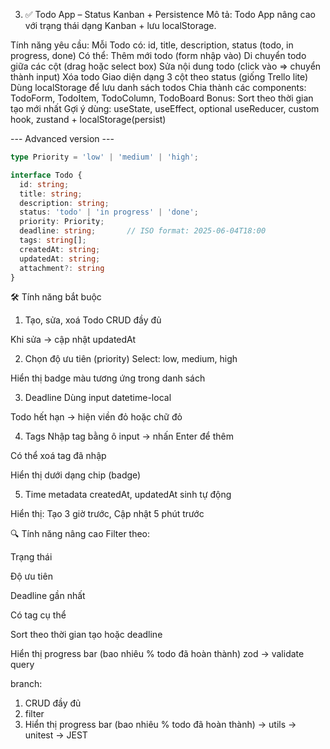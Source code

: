 3. ✅ Todo App – Status Kanban + Persistence
   Mô tả:
   Todo App nâng cao với trạng thái dạng Kanban + lưu localStorage.

Tính năng yêu cầu:
Mỗi Todo có: id, title, description, status (todo, in progress, done)
Có thể:
Thêm mới todo (form nhập vào)
Di chuyển todo giữa các cột (drag hoặc select box)
Sửa nội dung todo (click vào => chuyển thành input)
Xóa todo
Giao diện dạng 3 cột theo status (giống Trello lite)
Dùng localStorage để lưu danh sách todos
Chia thành các components: TodoForm, TodoItem, TodoColumn, TodoBoard
Bonus: Sort theo thời gian tạo mới nhất
Gợi ý dùng:
useState, useEffect, optional useReducer, custom hook, zustand + localStorage(persist)

--- Advanced version ---

```ts
type Priority = 'low' | 'medium' | 'high';

interface Todo {
  id: string;
  title: string;
  description: string;
  status: 'todo' | 'in progress' | 'done';
  priority: Priority;
  deadline: string;       // ISO format: 2025-06-04T18:00
  tags: string[];
  createdAt: string;
  updatedAt: string;
  attachment?: string
}
```

🛠 Tính năng bắt buộc
1. Tạo, sửa, xoá Todo
CRUD đầy đủ

Khi sửa → cập nhật updatedAt

2. Chọn độ ưu tiên (priority)
Select: low, medium, high

Hiển thị badge màu tương ứng trong danh sách

3. Deadline
Dùng input datetime-local

Todo hết hạn → hiện viền đỏ hoặc chữ đỏ

4. Tags
Nhập tag bằng ô input → nhấn Enter để thêm

Có thể xoá tag đã nhập

Hiển thị dưới dạng chip (badge)

5. Time metadata
createdAt, updatedAt sinh tự động

Hiển thị: Tạo 3 giờ trước, Cập nhật 5 phút trước

🔍 Tính năng nâng cao 
Filter theo:

Trạng thái

Độ ưu tiên

Deadline gần nhất

Có tag cụ thể

Sort theo thời gian tạo hoặc deadline

Hiển thị progress bar (bao nhiêu % todo đã hoàn thành)
zod -> validate query

branch: 
1. CRUD đầy đủ 
2. filter
3. Hiển thị progress bar (bao nhiêu % todo đã hoàn thành) -> utils -> unitest -> JEST

